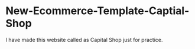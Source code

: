 # New-Ecommerce-Template-Captial-Shop
I have made this website called as Capital Shop just for practice.
